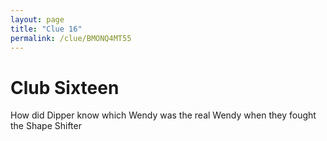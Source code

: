```yaml
---
layout: page
title: "Clue 16"
permalink: /clue/BMONQ4MT55
---
```


# Club Sixteen

How did Dipper know which Wendy was the real Wendy when they fought the Shape Shifter
